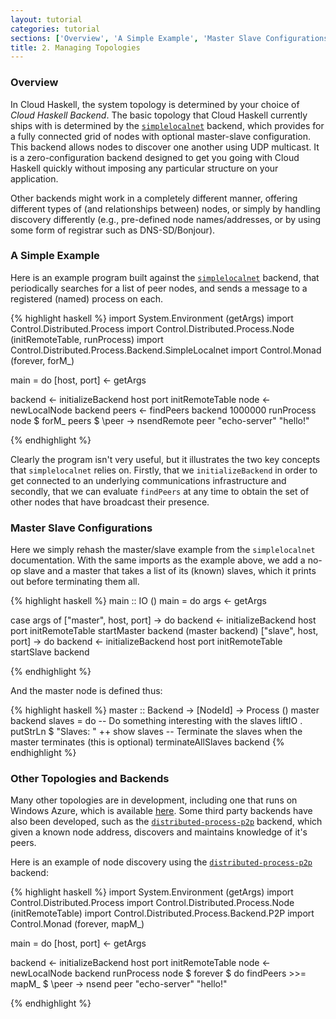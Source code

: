 ```yaml
---
layout: tutorial
categories: tutorial
sections: ['Overview', 'A Simple Example', 'Master Slave Configurations', 'Other Topologies and Backends']
title: 2. Managing Topologies
---
```


### Overview

In Cloud Haskell, the system topology is determined by your choice of _Cloud Haskell Backend_.
The basic topology that Cloud Haskell currently ships with is determined by the
[`simplelocalnet`][1] backend, which provides for a fully connected grid of nodes with optional
master-slave configuration. This backend allows nodes to discover one another using UDP multicast.
It is a zero-configuration backend designed to get you going with Cloud Haskell quickly without
imposing any particular structure on your application.

Other backends might work in a completely different manner, offering different types of (and
relationships between) nodes, or simply by handling discovery differently (e.g., pre-defined
node names/addresses, or by using some form of registrar such as DNS-SD/Bonjour).

### A Simple Example

Here is an example program built against the [`simplelocalnet`][1] backend, that periodically
searches for a list of peer nodes, and sends a message to a registered (named) process on each.

{% highlight haskell %}
import System.Environment (getArgs)
import Control.Distributed.Process
import Control.Distributed.Process.Node (initRemoteTable, runProcess)
import Control.Distributed.Process.Backend.SimpleLocalnet
import Control.Monad (forever, forM_)

main = do
  [host, port] <- getArgs
  
  backend <- initializeBackend host port initRemoteTable
  node    <- newLocalNode backend
  peers   <- findPeers backend 1000000
  runProcess node $ forM_ peers $ \peer -> nsendRemote peer "echo-server" "hello!"

{% endhighlight %}

Clearly the program isn't very useful, but it illustrates the two key concepts that
`simplelocalnet` relies on. Firstly, that we `initializeBackend` in order to get
connected to an underlying communications infrastructure and secondly, that we can
evaluate `findPeers` at any time to obtain the set of other nodes that have broadcast
their presence.

### Master Slave Configurations

Here we simply rehash the master/slave example from the `simplelocalnet` documentation.
With the same imports as the example above, we add a no-op slave and a master that
takes a list of its (known) slaves, which it prints out before terminating them all.

{% highlight haskell %}
main :: IO ()
main = do
  args <- getArgs

  case args of
    ["master", host, port] -> do
      backend <- initializeBackend host port initRemoteTable
      startMaster backend (master backend)
    ["slave", host, port] -> do
      backend <- initializeBackend host port initRemoteTable
      startSlave backend

{% endhighlight %}

And the master node is defined thus:

{% highlight haskell %}
master :: Backend -> [NodeId] -> Process ()
master backend slaves = do
  -- Do something interesting with the slaves
  liftIO . putStrLn $ "Slaves: " ++ show slaves
  -- Terminate the slaves when the master terminates (this is optional)
  terminateAllSlaves backend
{% endhighlight %}

### Other Topologies and Backends

Many other topologies are in development, including one that runs on Windows Azure,
which is available [here][2]. Some third party backends have also been developed,
such as the [`distributed-process-p2p`][3] backend, which given a known node address,
discovers and maintains knowledge of it's peers.

Here is an example of node discovery using the [`distributed-process-p2p`][3]
backend:

{% highlight haskell %}
import System.Environment (getArgs)
import Control.Distributed.Process
import Control.Distributed.Process.Node (initRemoteTable)
import Control.Distributed.Process.Backend.P2P
import Control.Monad (forever, mapM_)

main = do
  [host, port] <- getArgs
  
  backend <- initializeBackend host port initRemoteTable
  node    <- newLocalNode backend
  runProcess node $ forever $ do
    findPeers >>= mapM_ $ \peer -> nsend peer "echo-server" "hello!"

{% endhighlight %}

[1]: http://hackage.haskell.org/package/distributed-process-simplelocalnet
[2]: http://hackage.haskell.org/package/distributed-process-azure
[3]: https://bitbucket.org/dpwiz/distributed-process-p2p

